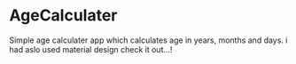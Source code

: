 # AgeCalculater
Simple age calculater app which calculates age in years, months and days.
i had aslo used material design check it out...!
